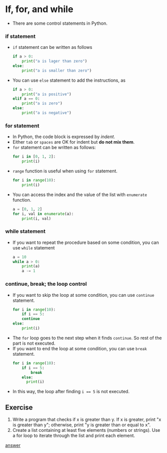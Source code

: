 # If, for, and while
* There are some control statements in Python.

### if statement
* `if` statement can be written as follows
  ```python
  if a > 0:
      print("a is lager than zero")
  else:
      print("a is smaller than zero")
  ```
* You can use `else` statement to add the instructions, as
  ```python
  if a > 0:
      print("a is positive")
  elif a == 0:
      print("a is zero")
  else:
      print("a is negative")
  ```

### for statement
* In Python, the code block is expressed by *indent*.
* Either `tab` or `spaces` are OK for indent but **do not mix them**.
* `for` statement can be written as follows:
  ```python
  for i in [0, 1, 2]:
      print(i)
  ```
* `range` function is useful when using `for` statement.
  ```python
  for i in range(10):
      print(i)
  ```
* You can access the index and the value of the list with `enumerate` function.
  ```python
  a = [0, 1, 2]
  for i, val in enumerate(a):
      print(i, val)
  ```

### while statement
* If you want to repeat the procedure based on some condition, you can use `while` statement
  ```python
  a = 10
  while a > 0:
      print(a)
      a -= 1
  ```

### continue, break; the loop control
* If you want to skip the loop at some condition, you can use `continue` statement.
  ```python
  for i in range(10):
      if i == 5:
      continue
  else:
      print(i)
  ```
* The `for` loop goes to the next step when it finds `continue`. So rest of the part is not executed.
* If you want to end the loop at some condition, you can use `break` statement.
  ```python
  for i in range(10):
      if i == 5:
          break
      else:
        print(i)
  ```
* In this way, the loop after finding `i == 5` is not executed.

## Exercise
1. Write a program that checks if x is greater than y.
If x is greater, print "x is greater than y"; otherwise, print "y is greater than or equal to x".
2. Create a list containing at least five elements (numbers or strings). Use a for loop to iterate through the list and print each element.

<a href="./answer.md#control">answer</a>

